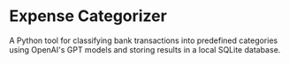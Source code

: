 # Expense Categorizer

A Python tool for classifying bank transactions into predefined categories using OpenAI's GPT models and storing results in a local SQLite database.

